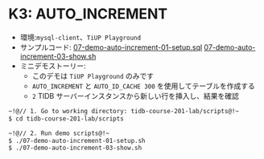 # K3: AUTO_INCREMENT
+ 環境:`mysql-client`、`TiUP Playground`
+ サンプルコード:
[07-demo-auto-increment-01-setup.sql](https://github.com/pingcap/tidb-course-201-lab/blob/master/scripts/07-demo-auto-increment-01-setup.sql)
[07-demo-auto-increment-03-show.sh](https://github.com/pingcap/tidb-course-201-lab/blob/master/scripts/07-demo-auto-increment-03-show.sh)
+ ミニデモストーリー:
  + このデモは `TiUP Playground` のみです
  + `AUTO_INCREMENT` と `AUTO_ID_CACHE 300` を使用してテーブルを作成する
  + `2` TIDB サーバーインスタンスから新しい行を挿入し、結果を確認
```8
~!@// 1. Go to working directory: tidb-course-201-lab/scripts@!~
$ cd tidb-course-201-lab/scripts

~!@// 2. Run demo scripts@!~
$ ./07-demo-auto-increment-01-setup.sh
$ ./07-demo-auto-increment-03-show.sh

```
